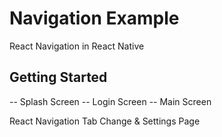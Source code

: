 # Navigation Example 

React Navigation in React Native

## Getting Started

--  Splash Screen
--  Login Screen
--  Main Screen

React Navigation Tab Change & Settings Page
